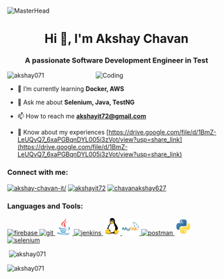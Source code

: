 ![MasterHead](https://as1.ftcdn.net/v2/jpg/02/21/97/86/1000_F_221978639_EyPBA9tuscYhW6rhaO5EiVzdG8hvQSgV.jpg)

<h1 align="center">Hi 👋, I'm Akshay Chavan</h1>

<h3 align="center">A passionate Software Development Engineer in Test</h3>

<img align="right" alt="Coding" width="300" src="https://media.tenor.com/NOYF3f82b_gAAAAC/programmer.gif">



<p align="left"> <img src="https://komarev.com/ghpvc/?username=akshay071&label=Profile%20views&color=0e75b6&style=flat" alt="akshay071" /> </p>


- 🌱 I’m currently learning **Docker, AWS**

- 💬 Ask me about **Selenium, Java, TestNG**

- 📫 How to reach me **akshayit72@gmail.com**

- 📄 Know about my experiences [https://drive.google.com/file/d/1BmZ-LeUQvQ7_6xaPGBqnDYL005i3zVot/view?usp=share_link](https://drive.google.com/file/d/1BmZ-LeUQvQ7_6xaPGBqnDYL005i3zVot/view?usp=share_link)

<h3 align="left">Connect with me:</h3>
<p align="left">
<a href="https://linkedin.com/in/akshay-chavan-it/" target="blank"><img align="center" src="https://raw.githubusercontent.com/rahuldkjain/github-profile-readme-generator/master/src/images/icons/Social/linked-in-alt.svg" alt="akshay-chavan-it/" height="30" width="40" /></a>
<a href="https://www.codechef.com/users/akshayit72" target="blank"><img align="center" src="https://cdn.jsdelivr.net/npm/simple-icons@3.1.0/icons/codechef.svg" alt="akshayit72" height="30" width="40" /></a>
<a href="https://www.hackerrank.com/chavanakshay627" target="blank"><img align="center" src="https://raw.githubusercontent.com/rahuldkjain/github-profile-readme-generator/master/src/images/icons/Social/hackerrank.svg" alt="chavanakshay627" height="30" width="40" /></a>
</p>

<h3 align="left">Languages and Tools:</h3>
<p align="left"> <a href="https://firebase.google.com/" target="_blank" rel="noreferrer"> <img src="https://www.vectorlogo.zone/logos/firebase/firebase-icon.svg" alt="firebase" width="40" height="40"/> </a> <a href="https://git-scm.com/" target="_blank" rel="noreferrer"> <img src="https://www.vectorlogo.zone/logos/git-scm/git-scm-icon.svg" alt="git" width="40" height="40"/> </a> <a href="https://www.java.com" target="_blank" rel="noreferrer"> <img src="https://raw.githubusercontent.com/devicons/devicon/master/icons/java/java-original.svg" alt="java" width="40" height="40"/> </a> <a href="https://www.jenkins.io" target="_blank" rel="noreferrer"> <img src="https://www.vectorlogo.zone/logos/jenkins/jenkins-icon.svg" alt="jenkins" width="40" height="40"/> </a> <a href="https://www.linux.org/" target="_blank" rel="noreferrer"> <img src="https://raw.githubusercontent.com/devicons/devicon/master/icons/linux/linux-original.svg" alt="linux" width="40" height="40"/> </a> <a href="https://www.mysql.com/" target="_blank" rel="noreferrer"> <img src="https://raw.githubusercontent.com/devicons/devicon/master/icons/mysql/mysql-original-wordmark.svg" alt="mysql" width="40" height="40"/> </a> <a href="https://postman.com" target="_blank" rel="noreferrer"> <img src="https://www.vectorlogo.zone/logos/getpostman/getpostman-icon.svg" alt="postman" width="40" height="40"/> </a> <a href="https://www.python.org" target="_blank" rel="noreferrer"> <img src="https://raw.githubusercontent.com/devicons/devicon/master/icons/python/python-original.svg" alt="python" width="40" height="40"/> </a> <a href="https://www.selenium.dev" target="_blank" rel="noreferrer"> <img src="https://raw.githubusercontent.com/detain/svg-logos/780f25886640cef088af994181646db2f6b1a3f8/svg/selenium-logo.svg" alt="selenium" width="40" height="40"/> </a> </p>


<p>&nbsp;<img align="center" src="https://github-readme-stats.vercel.app/api?username=akshay071&show_icons=true&locale=en" alt="akshay071" /></p>

<p><img align="center" src="https://github-readme-streak-stats.herokuapp.com/?user=akshay071&" alt="akshay071" /></p>

